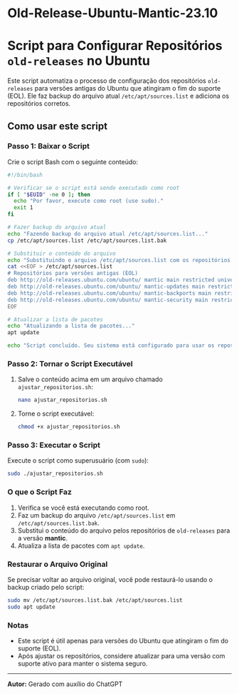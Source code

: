 # Old-Release-Ubuntu-Mantic-23.10


# Script para Configurar Repositórios `old-releases` no Ubuntu

Este script automatiza o processo de configuração dos repositórios `old-releases` para versões antigas do Ubuntu que atingiram o fim do suporte (EOL). Ele faz backup do arquivo atual `/etc/apt/sources.list` e adiciona os repositórios corretos.

## Como usar este script

### Passo 1: Baixar o Script
Crie o script Bash com o seguinte conteúdo:

```bash
#!/bin/bash

# Verificar se o script está sendo executado como root
if [ "$EUID" -ne 0 ]; then
  echo "Por favor, execute como root (use sudo)."
  exit 1
fi

# Fazer backup do arquivo atual
echo "Fazendo backup do arquivo atual /etc/apt/sources.list..."
cp /etc/apt/sources.list /etc/apt/sources.list.bak

# Substituir o conteúdo do arquivo
echo "Substituindo o arquivo /etc/apt/sources.list com os repositórios old-releases..."
cat <<EOF > /etc/apt/sources.list
# Repositórios para versões antigas (EOL)
deb http://old-releases.ubuntu.com/ubuntu/ mantic main restricted universe multiverse
deb http://old-releases.ubuntu.com/ubuntu/ mantic-updates main restricted universe multiverse
deb http://old-releases.ubuntu.com/ubuntu/ mantic-backports main restricted universe multiverse
deb http://old-releases.ubuntu.com/ubuntu/ mantic-security main restricted universe multiverse
EOF

# Atualizar a lista de pacotes
echo "Atualizando a lista de pacotes..."
apt update

echo "Script concluído. Seu sistema está configurado para usar os repositórios old-releases."
```

### Passo 2: Tornar o Script Executável
1. Salve o conteúdo acima em um arquivo chamado `ajustar_repositorios.sh`:
   ```bash
   nano ajustar_repositorios.sh
   ```

2. Torne o script executável:
   ```bash
   chmod +x ajustar_repositorios.sh
   ```

### Passo 3: Executar o Script
Execute o script como superusuário (com `sudo`):

```bash
sudo ./ajustar_repositorios.sh
```

### O que o Script Faz
1. Verifica se você está executando como root.
2. Faz um backup do arquivo `/etc/apt/sources.list` em `/etc/apt/sources.list.bak`.
3. Substitui o conteúdo do arquivo pelos repositórios de `old-releases` para a versão **mantic**.
4. Atualiza a lista de pacotes com `apt update`.

### Restaurar o Arquivo Original
Se precisar voltar ao arquivo original, você pode restaurá-lo usando o backup criado pelo script:

```bash
sudo mv /etc/apt/sources.list.bak /etc/apt/sources.list
sudo apt update
```

### Notas
- Este script é útil apenas para versões do Ubuntu que atingiram o fim do suporte (EOL).
- Após ajustar os repositórios, considere atualizar para uma versão com suporte ativo para manter o sistema seguro.

---
**Autor:** Gerado com auxílio do ChatGPT
